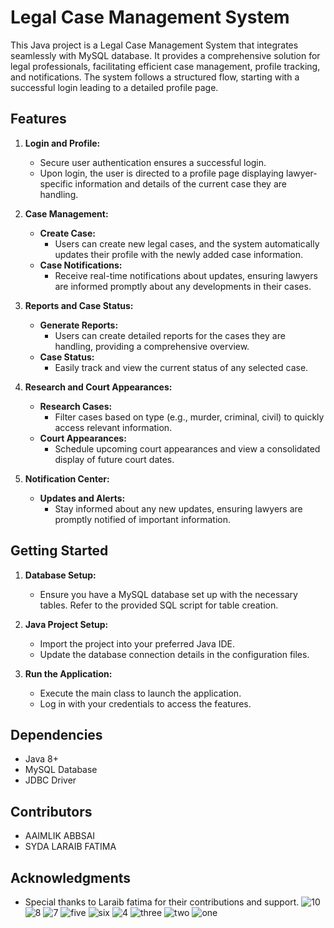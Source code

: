 # Legal Case Management System

This Java project is a Legal Case Management System that integrates seamlessly with MySQL database. It provides a comprehensive solution for legal professionals, facilitating efficient case management, profile tracking, and notifications. The system follows a structured flow, starting with a successful login leading to a detailed profile page.

## Features

1. **Login and Profile:**
   - Secure user authentication ensures a successful login.
   - Upon login, the user is directed to a profile page displaying lawyer-specific information and details of the current case they are handling.

2. **Case Management:**
   - **Create Case:**
     - Users can create new legal cases, and the system automatically updates their profile with the newly added case information.
   - **Case Notifications:**
     - Receive real-time notifications about updates, ensuring lawyers are informed promptly about any developments in their cases.

3. **Reports and Case Status:**
   - **Generate Reports:**
     - Users can create detailed reports for the cases they are handling, providing a comprehensive overview.
   - **Case Status:**
     - Easily track and view the current status of any selected case.

4. **Research and Court Appearances:**
   - **Research Cases:**
     - Filter cases based on type (e.g., murder, criminal, civil) to quickly access relevant information.
   - **Court Appearances:**
     - Schedule upcoming court appearances and view a consolidated display of future court dates.

5. **Notification Center:**
   - **Updates and Alerts:**
     - Stay informed about any new updates, ensuring lawyers are promptly notified of important information.

## Getting Started

1. **Database Setup:**
   - Ensure you have a MySQL database set up with the necessary tables. Refer to the provided SQL script for table creation.

2. **Java Project Setup:**
   - Import the project into your preferred Java IDE.
   - Update the database connection details in the configuration files.

3. **Run the Application:**
   - Execute the main class to launch the application.
   - Log in with your credentials to access the features.

## Dependencies

- Java 8+
- MySQL Database
- JDBC Driver

## Contributors

- AAIMLIK ABBSAI 
- SYDA LARAIB FATIMA



## Acknowledgments

- Special thanks to Laraib fatima for their contributions and support.
![10](https://github.com/AaimlikAbbasi/legal_eagle/assets/96013254/f9be1551-d2cd-404d-af36-cfa188293119)
![8](https://github.com/AaimlikAbbasi/legal_eagle/assets/96013254/fdf426b8-fd7a-46be-8816-2047d4bf3417)
![7](https://github.com/AaimlikAbbasi/legal_eagle/assets/96013254/6d3b5230-d208-443e-9d55-35d3190f52dc)
![five](https://github.com/AaimlikAbbasi/legal_eagle/assets/96013254/c1f4e40c-dbb1-42d2-b125-c68335096269)
![six](https://github.com/AaimlikAbbasi/legal_eagle/assets/96013254/94dde1b8-94f6-4402-b55f-113548b1fbf4)
![4](https://github.com/AaimlikAbbasi/legal_eagle/assets/96013254/9ed7b9ac-4327-40de-ac71-4b3a826e1743)
![three](https://github.com/AaimlikAbbasi/legal_eagle/assets/96013254/4e41d4d7-adb3-49db-8363-e9a91bf37794)
![two](https://github.com/AaimlikAbbasi/legal_eagle/assets/96013254/2880d28c-f57e-4578-b11a-d363d8a8b719)
![one](https://github.com/AaimlikAbbasi/legal_eagle/assets/96013254/d0b9f6d9-7220-4e35-9f1c-a325f7e05244)









